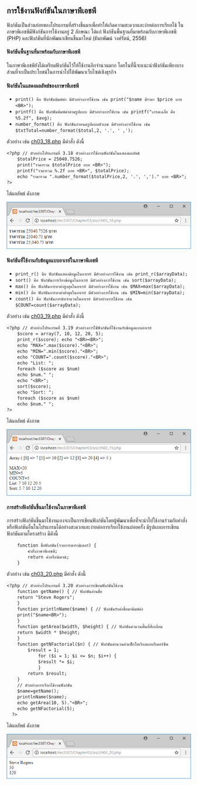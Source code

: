## การใช้งานฟังก์ชันในภาษาพีเอชพี
ฟังก์ชันเป็นส่วนย่อยของโปรแกรมที่สร้างขึ้นมาเพื่อทำให้เกิดความสะดวกและง่ายต่อการเรียกใช้ ในภาษาพีเอชพีมีฟังก์ชันการใช้งานอยู่ 2 ลักษณะ ได้แก่ ฟังก์ชันพื้นฐานที่มาพร้อมกับภาษาพีเอชพี (PHP) และฟังก์ชันที่นักพัฒนาเขียนขึ้นมาใหม่ (ธันยพัฒน์ วงศ์รัตน์, 2556) 

#### ฟังก์ชันพื้นฐานที่มาพร้อมกับภาษาพีเอชพี
ในภาษาพีเอชพียังได้เตรียมฟังก์ชันไว้ให้ใช้งานอีกจำนวนมาก โดยในที่นี้จะแนะนำฟังก์ชันเพียงบางส่วนที่จะเป็นประโยชน์ในการนำไปใช้พัฒนาเว็บไซต์เชิงธุรกิจ

#### ฟังก์ชันในแสดงผลลัพธ์ของภาษาพีเอชพี
* ```print() คือ ฟังก์ชันพิมพ์ค่า มีตัวอย่างการใช้งาน เช่น print("$name มีราคา $price บาท <BR>");```
* ```printf() คือ ฟังก์ชันพิมพ์ค่าตามรูปแบบ	มีตัวอย่างการใช้งาน เช่น printf("เกรดเฉลี่ย คือ %5.2f", $avg);```
* ```number_format() คือ ฟังก์ชันกำหนดรูปแบบตัวเลข มีตัวอย่างการใช้งาน เช่น $txtTotal=number_format($total,2, '.', ' ,');```

ตัวอย่าง เช่น [ch03_18.php](src/ch03_18.php) มีคำสั่ง ดังนี้
```
<?php // ตัวอย่างโปรแกรมที่ 3.18 ตัวอย่างการใช้งานฟังก์ชันในแสดงผลลัพธ์
    $totalPrice = 25040.7526;
    print("ราคารวม $totalPrice บาท <BR>");
    printf("ราคารวม %.2f บาท <BR>", $totalPrice);
    echo "ราคารวม ".number_format($totalPrice,2, '.', ',')." บาท <BR>";
?>
```

ได้ผลลัพธ์ ดังภาพ

<img src=output/ch03_18.png>

#### ฟังก์ชันที่ใช้งานกับข้อมูลแบบอาเรย์ในภาษาพีเอชพี
* ```print_r() คือ ฟังก์ชันแสดงข้อมูลในอาเรย์ มีตัวอย่างการใช้งาน เช่น print_r($arrayData);```
* ```sort() คือ ฟังก์ชันการเรียงข้อมูลในอาเรย์ มีตัวอย่างการใช้งาน เช่น sort($arrayData);```
* ```max() คือ ฟังก์ชันการหาค่าสูงสุดในอาเรย์ มีตัวอย่างการใช้งาน เช่น $MAX=max($arrayData);```
* ```min() คือ ฟังก์ชันการหาค่าต่ำสุดในอาเรย์ มีตัวอย่างการใช้งาน เช่น $MIN=min($arrayData);```
* ```count() คือ ฟังก์ชันการนับจำนวนในอาเรย์ มีตัวอย่างการใช้งาน เช่น $COUNT=count($arrayData);```


ตัวอย่าง เช่น [ch03_19.php](src/ch03_19.php) มีคำสั่ง ดังนี้
```
<?php // ตัวอย่างโปรแกรมที่ 3.19 ตัวอย่างการใช้ฟังก์ชันที่ใช้งานกับข้อมูลแบบอาเรย์
    $score = array(7, 10, 12, 20, 5);
    print_r($score); echo "<BR><BR>";
    echo "MAX=".max($score)."<BR>";
    echo "MIN=".min($score)."<BR>";
    echo "COUNT=".count($score)."<BR>";
    echo "List: ";
    foreach ($score as $num)
    echo $num." ";
    echo "<BR>";
    sort($score);
    echo "Sort: ";
    foreach ($score as $num)
    echo $num." ";
?>
```

ได้ผลลัพธ์ ดังภาพ

<img src=output/ch03_19.png>

#### การสร้างฟังก์ชันขึ้นมาใช้งานในภาษาพีเอชพี
การสร้างฟังก์ชันขึ้นมาใช้งานเองจะเป็นการเขียนฟังก์ชันโดยผู้พัฒนาเพื่อที่จะนำไปใช้งานร่วมกับคำสั่งหรือฟังก์ชันอื่นในโปรแกรมได้อย่างสะดวกและง่ายต่อการเรียกใช้งานบ่อยครั้ง 
มีรูปแบบการเขียนฟังก์ชันตามโครงสร้าง มีดังนี้
```
    function ชื่อฟังก์ชัน(รายการพารามิเตอร์) {
        คำสั่งภาษาพีเอชพี;
        return ค่าหรือนิพจน์;
    }
```

ตัวอย่าง เช่น [ch03_20.php](src/ch03_20.php) มีคำสั่ง ดังนี้
```
<?php // ตัวอย่างโปรแกรมที่ 3.20 ตัวอย่างการเขียนฟังก์ชันใช้งาน
    function getName() { // ฟังก์ชันอ่านชื่อ
    return "Steve Rogers";
    }
    function printlnName($name) { // ฟังก์ชันรับค่าชื่อมาพิมพ์ค่า
    print("$name<BR>");
    }
    function getArea($width, $height) { // ฟังก์ชันคำนวนพื้นที่สี่เหลี่ยม
    return $width * $height;
    }
    function getNFactorial($n) { // ฟังก์ชันคำนวนค่าแฟ็กโทเรียลแบบรีเคอร์ซีพ
        $result = 1;
            for ($i = 1; $i <= $n; $i++) {
            $result *= $i;
            }
        return $result;
    }
    // ตัวอย่างการเรียกใช้งานฟังก์ชัน
    $name=getName();
    printlnName($name);
    echo getArea(10, 5)."<BR>";
    echo getNFactorial(5);
  ?>
```

ได้ผลลัพธ์ ดังภาพ

<img src=output/ch03_20.png>

